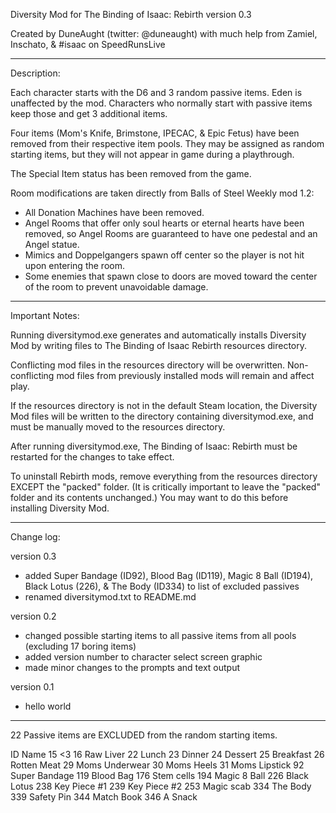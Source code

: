 Diversity Mod for The Binding of Isaac: Rebirth
version 0.3

Created by DuneAught (twitter: @duneaught)
with much help from Zamiel, Inschato, & #isaac on SpeedRunsLive

---

Description:

Each character starts with the D6 and 3 random passive items. Eden is unaffected by the mod. Characters who normally start with passive items keep those and get 3 additional items.

Four items (Mom's Knife, Brimstone, IPECAC, & Epic Fetus) have been removed from their respective item pools. They may be assigned as random starting items, but they will not appear in game during a playthrough.

The Special Item status has been removed from the game.

Room modifications are taken directly from Balls of Steel Weekly mod 1.2:
- All Donation Machines have been removed.
- Angel Rooms that offer only soul hearts or eternal hearts have been removed, so Angel Rooms are guaranteed to have one pedestal and an Angel statue.
- Mimics and Doppelgangers spawn off center so the player is not hit upon entering the room.
- Some enemies that spawn close to doors are moved toward the center of the room to prevent unavoidable damage.

---

Important Notes:

Running diversitymod.exe generates and automatically installs Diversity Mod by writing files to The Binding of Isaac Rebirth resources directory.

Conflicting mod files in the resources directory will be overwritten. Non-conflicting mod files from previously installed mods will remain and affect play.

If the resources directory is not in the default Steam location, the Diversity Mod files will be written to the directory containing diversitymod.exe, and must be manually moved to the resources directory.

After running diversitymod.exe, The Binding of Isaac: Rebirth must be restarted for the changes to take effect.

To uninstall Rebirth mods, remove everything from the resources directory EXCEPT the "packed" folder. (It is critically important to leave the "packed" folder and its contents unchanged.) You may want to do this before installing Diversity Mod.

---

Change log:

version 0.3
- added Super Bandage (ID92), Blood Bag (ID119), Magic 8 Ball (ID194), Black Lotus (226), & The Body (ID334) to list of excluded passives
- renamed diversitymod.txt to README.md

version 0.2
- changed possible starting items to all passive items from all pools (excluding 17 boring items)
- added version number to character select screen graphic
- made minor changes to the prompts and text output

version 0.1
- hello world

---

22 Passive items are EXCLUDED from the random starting items.

ID	Name
15	<3
16	Raw Liver
22	Lunch
23	Dinner
24	Dessert
25	Breakfast
26	Rotten Meat
29	Moms Underwear
30	Moms Heels
31	Moms Lipstick
92	Super Bandage
119	Blood Bag
176	Stem cells
194	Magic 8 Ball
226	Black Lotus
238	Key Piece #1
239	Key Piece #2
253	Magic scab
334	The Body
339	Safety Pin
344	Match Book
346	A Snack